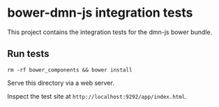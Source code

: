 # bower-dmn-js integration tests

This project contains the integration tests for the dmn-js bower bundle.


## Run tests

```
rm -rf bower_components && bower install
```

Serve this directory via a web server.

Inspect the test site at `http://localhost:9292/app/index.html`.
